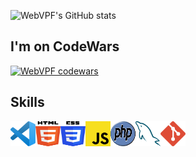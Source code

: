 ![WebVPF's GitHub stats](https://github-readme-stats.vercel.app/api?username=WebVPF&show_icons=true&theme=transparent&hide_border=true&hide_title=true)

## I'm on CodeWars

[![WebVPF codewars](https://www.codewars.com/users/WebVPF/badges/large)](https://www.codewars.com/users/WebVPF)

## Skills

<img src="https://github.com/WebVPF/WebVPF/raw/main/icons/vscode.svg" alt="Visual Studio Code" width="40px" height="40px"><img src="https://github.com/WebVPF/WebVPF/raw/main/icons/html-5.svg" alt="HTML5" width="40px" height="40px"><img src="https://github.com/WebVPF/WebVPF/raw/main/icons/css-3.svg" alt="CSS3" width="40px" height="40px"><img src="https://github.com/WebVPF/WebVPF/raw/main/icons/javascript.svg" alt="JavaScript" width="40px" height="40px"><img src="https://github.com/WebVPF/WebVPF/raw/main/icons/php.svg" alt="PHP" width="40px" height="40px"><img src="https://github.com/WebVPF/WebVPF/raw/main/icons/mysql.svg" alt="MySQL" width="40px" height="40px"><img src="https://github.com/WebVPF/WebVPF/raw/main/icons/git.svg" alt="Git" width="40px" height="40px">
